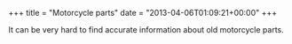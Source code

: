 +++
title = "Motorcycle parts"
date = "2013-04-06T01:09:21+00:00"
+++

It can be very hard to find accurate information about old motorcycle parts.
			